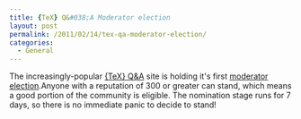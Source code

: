```yaml
---
title: {TeX} Q&#038;A Moderator election
layout: post
permalink: /2011/02/14/tex-qa-moderator-election/
categories:
  - General
---
```

The increasingly-popular [{TeX} Q&amp;A](https://tex.stackexchange.com/) site is holding it's first [moderator election](https://tex.stackexchange.com/election).Anyone with a reputation of 300 or greater can stand, which means a good portion of the community is eligible. The nomination stage runs for 7 days, so there is no immediate panic to decide to stand!
